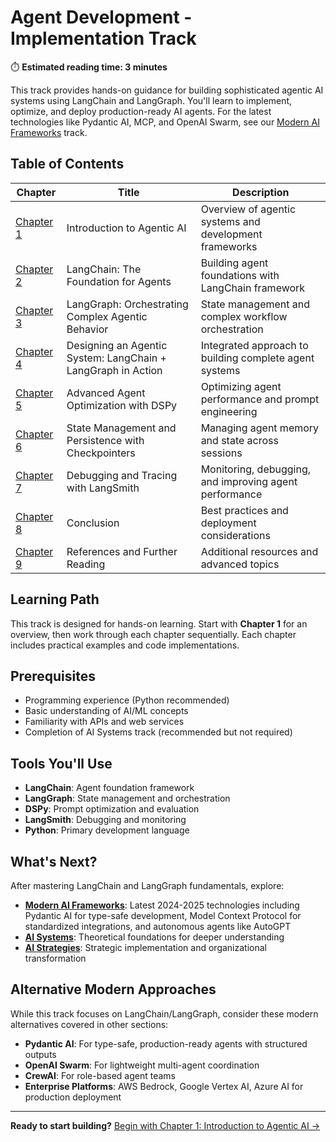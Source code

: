# Agent Development - Implementation Track

⏱️ **Estimated reading time: 3 minutes**

This track provides hands-on guidance for building sophisticated agentic AI systems using LangChain and LangGraph. You'll learn to implement, optimize, and deploy production-ready AI agents. For the latest technologies like Pydantic AI, MCP, and OpenAI Swarm, see our [Modern AI Frameworks](../Modern_AI_Frameworks/index.md) track.

## Table of Contents

| Chapter | Title | Description |
|---------|-------|-------------|
| [Chapter 1](1.md) | Introduction to Agentic AI | Overview of agentic systems and development frameworks |
| [Chapter 2](2.md) | LangChain: The Foundation for Agents | Building agent foundations with LangChain framework |
| [Chapter 3](3.md) | LangGraph: Orchestrating Complex Agentic Behavior | State management and complex workflow orchestration |
| [Chapter 4](4.md) | Designing an Agentic System: LangChain + LangGraph in Action | Integrated approach to building complete agent systems |
| [Chapter 5](5.md) | Advanced Agent Optimization with DSPy | Optimizing agent performance and prompt engineering |
| [Chapter 6](6.md) | State Management and Persistence with Checkpointers | Managing agent memory and state across sessions |
| [Chapter 7](7.md) | Debugging and Tracing with LangSmith | Monitoring, debugging, and improving agent performance |
| [Chapter 8](8.md) | Conclusion | Best practices and deployment considerations |
| [Chapter 9](9.md) | References and Further Reading | Additional resources and advanced topics |

## Learning Path

This track is designed for hands-on learning. Start with **Chapter 1** for an overview, then work through each chapter sequentially. Each chapter includes practical examples and code implementations.

## Prerequisites

- Programming experience (Python recommended)
- Basic understanding of AI/ML concepts
- Familiarity with APIs and web services
- Completion of AI Systems track (recommended but not required)

## Tools You'll Use

- **LangChain**: Agent foundation framework
- **LangGraph**: State management and orchestration
- **DSPy**: Prompt optimization and evaluation
- **LangSmith**: Debugging and monitoring
- **Python**: Primary development language

## What's Next?

After mastering LangChain and LangGraph fundamentals, explore:

- **[Modern AI Frameworks](../Modern_AI_Frameworks/index.md)**: Latest 2024-2025 technologies including Pydantic AI for type-safe development, Model Context Protocol for standardized integrations, and autonomous agents like AutoGPT
- **[AI Systems](../AI_Systems/index.md)**: Theoretical foundations for deeper understanding
- **[AI Strategies](../AI_Strategies/index.md)**: Strategic implementation and organizational transformation

## Alternative Modern Approaches

While this track focuses on LangChain/LangGraph, consider these modern alternatives covered in other sections:

- **Pydantic AI**: For type-safe, production-ready agents with structured outputs
- **OpenAI Swarm**: For lightweight multi-agent coordination
- **CrewAI**: For role-based agent teams
- **Enterprise Platforms**: AWS Bedrock, Google Vertex AI, Azure AI for production deployment

---

**Ready to start building?** [Begin with Chapter 1: Introduction to Agentic AI →](1.md) 